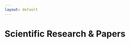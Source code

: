 ```yaml
---
layout: default
---
```

# Scientific Research & Papers

<ul class="pubmed">
  <div id="pubmed-results">
    <script type="text/javascript" charset="utf-8">
      PUBMED_SEARCH="Chapados BR";
    </script>
    <script type="text/javascript" src="/js/pubmed.js"></script>
  </div>
</ul>